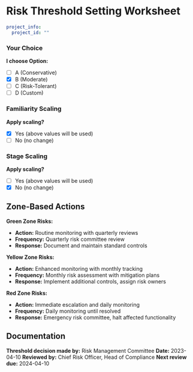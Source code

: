 # Risk Threshold Setting Worksheet

```yaml
project_info:
  project_id: ""
```

### Your Choice

<!--%THRESHOLD_OPTION-->
**I choose Option:** 
- [ ] A (Conservative)
- [x] B (Moderate)
- [ ] C (Risk-Tolerant)
- [ ] D (Custom)

### Familiarity Scaling

<!--%FAMILIARITY_SCALING-->
**Apply scaling?**
- [x] Yes (above values will be used)
- [ ] No (no change)

### Stage Scaling

<!--%STAGE_SCALING-->
**Apply scaling?**
- [ ] Yes (above values will be used)
- [x] No (no change)

## Zone-Based Actions

**Green Zone Risks:**
- **Action:** Routine monitoring with quarterly reviews
- **Frequency:** Quarterly risk committee review
- **Response:** Document and maintain standard controls

**Yellow Zone Risks:**
- **Action:** Enhanced monitoring with monthly tracking
- **Frequency:** Monthly risk assessment with mitigation plans
- **Response:** Implement additional controls, assign risk owners

**Red Zone Risks:**
- **Action:** Immediate escalation and daily monitoring
- **Frequency:** Daily monitoring until resolved
- **Response:** Emergency risk committee, halt affected functionality

## Documentation

**Threshold decision made by:** Risk Management Committee
**Date:** 2023-04-10
**Reviewed by:** Chief Risk Officer, Head of Compliance
**Next review due:** 2024-04-10